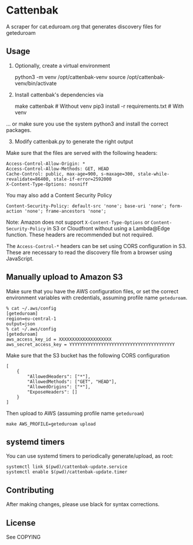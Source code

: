 # Cattenbak

A scraper for cat.eduroam.org that generates discovery files for geteduroam

## Usage

1. Optionally, create a virtual environment

	python3 -m venv /opt/cattenbak-venv
	source /opt/cattenbak-venv/bin/activate

2. Install cattenbak's dependencies via

	make cattenbak                  		# Without venv
	pip3 install -r requirements.txt		# With venv

... or make sure you use the system python3 and install the correct packages.

3. Modify cattenbak.py to generate the right output

Make sure that the files are served with the following headers:

	Access-Control-Allow-Origin: *
	Access-Control-Allow-Methods: GET, HEAD
	Cache-Control: public, max-age=900, s-maxage=300, stale-while-revalidate=86400, stale-if-error=2592000
	X-Content-Type-Options: nosniff

You may also add a Content Security Policy

	Content-Security-Policy: default-src 'none'; base-uri 'none'; form-action 'none'; frame-ancestors 'none';

Note: Amazon does not support `X-Content-Type-Options` or `Content-Security-Policy` in S3 or Cloudfront
without using a Lambda@Edge function.  These headers are recommended but not required.

The `Access-Control-*` headers can be set using CORS configuration in S3.
These are necessary to read the discovery file from a browser using JavaScript.


## Manually upload to Amazon S3

Make sure that you have the AWS configuration files, or set the correct environment variables with credentials, assuming profile name `geteduroam`.

	% cat ~/.aws/config
	[geteduroam]
	region=eu-central-1
	output=json
	% cat ~/.aws/config
	[geteduroam]
	aws_access_key_id = XXXXXXXXXXXXXXXXXXXX
	aws_secret_access_key = YYYYYYYYYYYYYYYYYYYYYYYYYYYYYYYYYYYYYYYY

Make sure that the S3 bucket has the following CORS configuration

	[
		{
			"AllowedHeaders": ["*"],
			"AllowedMethods": ["GET", "HEAD"],
			"AllowedOrigins": ["*"],
			"ExposeHeaders": []
		}
	]

Then upload to AWS (assuming profile name `geteduroam`)

	make AWS_PROFILE=geteduroam upload


## systemd timers

You can use systemd timers to periodically generate/upload, as root:

	systemctl link $(pwd)/cattenbak-update.service
	systemctl enable $(pwd)/cattenbak-update.timer


## Contributing

After making changes, please use black for syntax corrections.


## License

See COPYING
